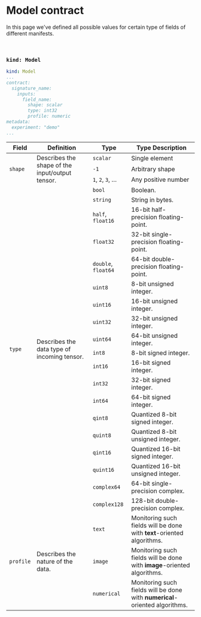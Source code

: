 # Model contract

In this page we've defined all possible values for certain type of fields of different manifests. 

<br> 

### `kind: Model` 

```yaml
kind: Model
...
contract:
  signature_name:
    inputs:
      field_name:
        shape: scalar
        type: int32
        profile: numeric
metadata:
  experiment: "demo" 
...
``` 

<div class="flexible-table">
    <table>
        <thead>
            <tr>
                <th>Field</th>
                <th>Definition</th>
                <th>Type</th>
                <th>Type Description</th>
            </tr>
        </thead>
        <tbody>
            <tr>
                <td rowspan="3"><code>shape</code></td>
                <td rowspan="3">Describes the shape of the input/output tensor.</td>
                <td><code>scalar</code></td>
                <td>Single element</td>
            </tr>
            <tr>
                <td><code>-1</code></td>
                <td>Arbitrary shape</td>
            </tr>
            <tr>
                <td><code>1</code>, <code>2</code>, <code>3</code>, …</td>
                <td>Any positive number</td>
            </tr>
            <tr>
                <td rowspan="19"><code>type</code></td>
                <td rowspan="19">Describes the data type of incoming tensor.</td>
                <td><code>bool</code></td>
                <td>Boolean.</td>
            </tr>
            <tr>
                <td><code>string</code></td>
                <td>String in bytes.</td>
            </tr>
            <tr>
                <td><code>half</code>, <code>float16</code></td>
                <td>16-bit half-precision floating-point.</td>
            </tr>
            <tr>
                <td><code>float32</code></td>
                <td>32-bit single-precision floating-point.</td>
            </tr>
            <tr>
                <td><code>double</code>, <code>float64</code></td>
                <td>64-bit double-precision floating-point.</td>
            </tr>
            <tr>
                <td><code>uint8</code></td>
                <td>8-bit unsigned integer.</td>
            </tr>
            <tr>
                <td><code>uint16</code></td>
                <td>16-bit unsigned integer.</td>
            </tr>
            <tr>
                <td><code>uint32</code></td>
                <td>32-bit unsigned integer.</td>
            </tr>
            <tr>
                <td><code>uint64</code></td>
                <td>64-bit unsigned integer.</td>
            </tr>
            <tr>
                <td><code>int8</code></td>
                <td>8-bit signed integer.</td>
            </tr>
            <tr>
                <td><code>int16</code></td>
                <td>16-bit signed integer.</td>
            </tr>
            <tr>
                <td><code>int32</code></td>
                <td>32-bit signed integer.</td>
            </tr>
            <tr>
                <td><code>int64</code></td>
                <td>64-bit signed integer.</td>
            </tr>
            <tr>
                <td><code>qint8</code></td>
                <td>Quantized 8-bit signed integer.</td>
            </tr>
            <tr>
                <td><code>quint8</code></td>
                <td>Quantized 8-bit unsigned integer.</td>
            </tr>
            <tr>
                <td><code>qint16</code></td>
                <td>Quantized 16-bit signed integer.</td>
            </tr>
            <tr>
                <td><code>quint16</code></td>
                <td>Quantized 16-bit unsigned integer.</td>
            </tr>
            <tr>
                <td><code>complex64</code></td>
                <td>64-bit single-precision complex.</td>
            </tr>
            <tr>
                <td><code>complex128</code></td>
                <td>128-bit double-precision complex.</td>
            </tr>
            <tr>
                <td rowspan="3"><code>profile</code></td>
                <td rowspan="3">Describes the nature of the data.</td>
                <td><code>text</code></td>
                <td>Monitoring such fields will be done with <b>text</b>-oriented algorithms.</td>
            </tr>
            <tr>
                <td><code>image</code></td>
                <td>Monitoring such fields will be done with <b>image</b>-oriented algorithms.</td>
            </tr>
            <tr>
                <td><code>numerical</code></td>
                <td>Monitoring such fields will be done with <b>numerical</b>-oriented algorithms.</td>
            </tr>
        </tbody>
    </table>
</div>
